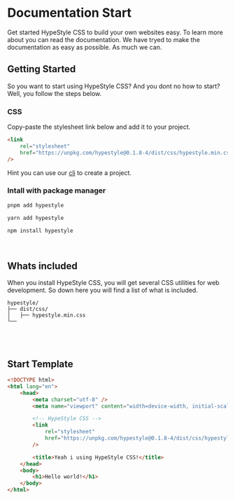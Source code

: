 # Documentation Start

Get started HypeStyle CSS to build your own websites easy. To learn more about you can read the documentation.
We have tryed to make the documentation as easy as possible. As much we can.

## Getting Started

So you want to start using HypeStyle CSS? And you dont no how to start? Well, you follow the steps below.

### CSS

Copy-paste the stylesheet link below and add it to your project.

```html
<link
    rel="stylesheet"
    href="https://unpkg.com/hypestyle@0.1.8-4/dist/css/hypestyle.min.css"
/>
```

Hint you can use our [cli](/guide/cli/installation) to create a project.

### Intall with package manager

```bash
pnpm add hypestyle
```

```bash
yarn add hypestyle
```

```bash
npm install hypestyle
```

<br>

## Whats included

When you install HypeStyle CSS, you will get several CSS utilities for web development. So down here you will find a list of what is included.

```text
hypestyle/
├── dist/css/
│   ├── hypestyle.min.css
└──
```

<br>

<br>

## Start Template

```html
<!DOCTYPE html>
<html lang="en">
    <head>
        <meta charset="utf-8" />
        <meta name="viewport" content="width=device-width, initial-scale=1" />

        <!-- HypeStyle CSS -->
        <link
            rel="stylesheet"
            href="https://unpkg.com/hypestyle@0.1.8-4/dist/css/hypestyle.min.css"
        />

        <title>Yeah i using HypeStyle CSS!</title>
    </head>
    <body>
        <h1>Hello world!</h1>
    </body>
</html>
```
